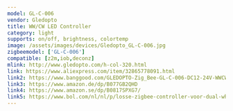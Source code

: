 ```yaml
---
model: GL-C-006
vendor: Gledopto
title: WW/CW LED Controller
category: light
supports: on/off, brightness, colortemp
image: /assets/images/devices/Gledopto_GL-C-006.jpg
zigbeemodel: ['GL-C-006']
compatible: [z2m,iob,deconz]
mlink: http://www.gledopto.com/h-col-320.html
link: https://www.aliexpress.com/item/32865778091.html
link2: https://www.banggood.com/GLEDOPTO-Zig_Bee-GL-C-006-DC12-24V-WWCW-Smart-LED-Strip-Controller-Work-With-Amazon-Alexa-p-1470231.html
link3: https://www.amazon.de/dp/B077GB2QHD
link4: https://www.amazon.se/dp/B0817SPXG7/
link5: https://www.bol.com/nl/nl/p/losse-zigbee-controller-voor-dual-white-led-strips-geschikt-voor-philips-hue/9200000130874062/
---
```


